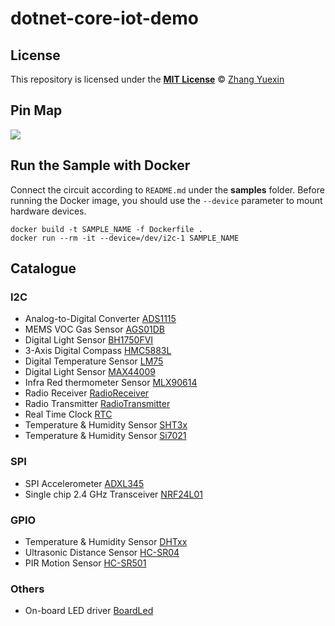 # dotnet-core-iot-demo

## License
This repository is licensed under the [__MIT License__](https://github.com/ZhangGaoxing/dotnet-core-iot-demo/blob/master/LICENSE) © [Zhang Yuexin](https://zhangyue.xin)

## Pin Map
![](https://raw.githubusercontent.com/ZhangGaoxing/dotnet-core-iot-demo/master/img/RP2_Pinout.png)

## Run the Sample with Docker
Connect the circuit according to `README.md` under the **samples** folder. Before running the Docker image, you should use the `--device` parameter to mount hardware devices.

```
docker build -t SAMPLE_NAME -f Dockerfile .
docker run --rm -it --device=/dev/i2c-1 SAMPLE_NAME
```

## Catalogue

### I2C
* Analog-to-Digital Converter [ADS1115](https://github.com/ZhangGaoxing/dotnet-core-iot-demo/tree/master/src/Ads1115)
* MEMS VOC Gas Sensor [AGS01DB](https://github.com/ZhangGaoxing/dotnet-core-iot-demo/tree/master/src/Ags01db)
* Digital Light Sensor [BH1750FVI](https://github.com/ZhangGaoxing/dotnet-core-iot-demo/tree/master/src/Bh1750fvi)
* 3-Axis Digital Compass [HMC5883L](https://github.com/ZhangGaoxing/dotnet-core-iot-demo/tree/master/src/Hmc5883l)
* Digital Temperature Sensor [LM75](https://github.com/ZhangGaoxing/dotnet-core-iot-demo/tree/master/src/Lm75)
* Digital Light Sensor [MAX44009](https://github.com/ZhangGaoxing/dotnet-core-iot-demo/tree/master/src/Max44009)
* Infra Red thermometer Sensor [MLX90614](https://github.com/ZhangGaoxing/dotnet-core-iot-demo/tree/master/src/Mlx90614)
* Radio Receiver [RadioReceiver](https://github.com/ZhangGaoxing/dotnet-core-iot-demo/tree/master/src/RadioReceiver)
* Radio Transmitter [RadioTransmitter](https://github.com/ZhangGaoxing/dotnet-core-iot-demo/tree/master/src/RadioTransmitter)
* Real Time Clock [RTC](https://github.com/ZhangGaoxing/dotnet-core-iot-demo/tree/master/src/Rtc)
* Temperature & Humidity Sensor [SHT3x](https://github.com/ZhangGaoxing/dotnet-core-iot-demo/tree/master/src/Sht3x)
* Temperature & Humidity Sensor [Si7021](https://github.com/ZhangGaoxing/dotnet-core-iot-demo/tree/master/src/Si7021)

### SPI
* SPI Accelerometer [ADXL345](https://github.com/ZhangGaoxing/dotnet-core-iot-demo/tree/master/src/Adxl345)
* Single chip 2.4 GHz Transceiver [NRF24L01](https://github.com/ZhangGaoxing/dotnet-core-iot-demo/tree/master/src/Nrf24l01)

### GPIO
* Temperature & Humidity Sensor [DHTxx](https://github.com/ZhangGaoxing/dotnet-core-iot-demo/tree/master/src/Dhtxx)
* Ultrasonic Distance Sensor [HC-SR04](https://github.com/ZhangGaoxing/dotnet-core-iot-demo/tree/master/src/HCsr04)
* PIR Motion Sensor [HC-SR501](https://github.com/ZhangGaoxing/dotnet-core-iot-demo/tree/master/src/HCsr501)

### Others
* On-board LED driver [BoardLed](https://github.com/ZhangGaoxing/dotnet-core-iot-demo/tree/master/src/BoardLed)